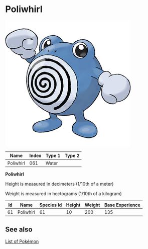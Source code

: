 # Poliwhirl


![Poliwhirl](images/061.png)

| **Name** | **Index** | **Type 1** | **Type 2** |
|----|----|----|----|
| Poliwhirl | 061 | Water  |  |

**Poliwhirl** 


Height is measured in decimeters (1/10th of a meter)

Weight is measured in hectograms (1/10th of a kilogram)

| **Id** | **Name** | **Species Id** | **Height** | **Weight** | **Base Experience** |
|--------|----------|----------------|------------|------------|---------------------|
| 61 | Poliwhirl | 61 | 10 | 200 | 135 |


## See also

[List of Pokémon](../pokemon.md)
